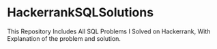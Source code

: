 # HackerrankSQLSolutions
This Repository Includes All SQL Problems I Solved on Hackerrank, With Explanation of the problem and solution.

